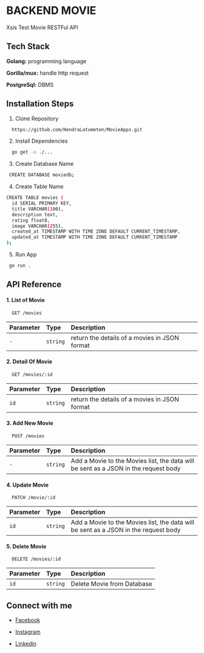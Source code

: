 
# BACKEND MOVIE

Xsis Test Movie RESTFul API


## Tech Stack

**Golang:** programming language


**Gorilla/mux:** handle http request

**PostgreSql:** DBMS



## Installation Steps

1. Clone Repository
```bash
  https://github.com/HendraLatumeten/MovieApps.git
```
2. Install Dependencies
```bash
  go get -u ./...
```
3. Create Database Name
```bash
 CREATE DATABASE moviedb;
```
4. Create Table Name
```bash
CREATE TABLE movies (
  id SERIAL PRIMARY KEY,
  title VARCHAR(100),
  description text,
  rating float8,
  image VARCHAR(255),
  created_at TIMESTAMP WITH TIME ZONE DEFAULT CURRENT_TIMESTAMP,
  updated_at TIMESTAMP WITH TIME ZONE DEFAULT CURRENT_TIMESTAMP
);
```
5. Run App
```bash
 go run .
```





## API Reference

#### 1. List of Movie

```
  GET /movies
```

| Parameter | Type     | Description                |
| :-------- | :------- | :------------------------- |
| `-` | `string` | return the details of a movies in JSON format|

#### 2. Detail Of Movie

```
  GET /movies/:id
```

| Parameter | Type     | Description                       |
| :-------- | :------- | :-------------------------------- |
| `id`      | `string` | return the details of a movies in JSON format|

#### 3. Add New Movie

```
  POST /movies
```

| Parameter | Type     | Description                |
| :-------- | :------- | :------------------------- |
| `-` | `string` | Add a Movie to the Movies list, the data will be sent as a JSON in the request body |

#### 4. Update Movie

```
  PATCH /movie/:id
```

| Parameter | Type     | Description                       |
| :-------- | :------- | :-------------------------------- |
| `id`      | `string` | Add a Movie to the Movies list, the data will be sent as a JSON in the request body |

 
 #### 5. Delete Movie

```
  DELETE /movies/:id
```

| Parameter | Type     | Description                       |
| :-------- | :------- | :-------------------------------- |
| `id`      | `string` | Delete Movie from Database|

## Connect with me

 - [Facebook](https://web.facebook.com/hendra.latumeten)
 
 - [Instagram](https://www.instagram.com/hendralatumeten)
 
 - [Linkedin](https://www.linkedin.com/in/hendralatumeten/)
 
